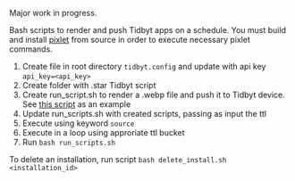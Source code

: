 Major work in progress. 

Bash scripts to render and push Tidbyt apps on a schedule. You must build and install [pixlet](https://tidbyt.dev/docs/build/advanced-installation) from source in order to execute necessary pixlet commands.

1. Create file in root directory `tidbyt.config` and update with api key `api_key=<api_key>`
2. Create folder with .star Tidbyt script
3. Create run_script.sh to render a .webp file and push it to Tidbyt device. See [this script](https://github.com/MichaelYagi/bashbyt/blob/main/db_characters/run_script.sh) as an example
4. Update run_scripts.sh with created scripts, passing as input the ttl
5. Execute using keyword `source`
6. Execute in a loop using approriate ttl bucket
7. Run `bash run_scripts.sh`

To delete an installation, run script `bash delete_install.sh <installation_id>`

